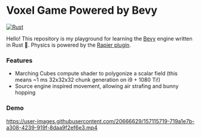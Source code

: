 # Voxel Game Powered by Bevy

[![Rust](https://github.com/qhdwight/qgame-rs/actions/workflows/rust.yml/badge.svg)](https://github.com/qhdwight/qgame-rs/actions/workflows/rust.yml)

Hello! This repository is my playground for learning the [Bevy](https://github.com/bevyengine/bevy) engine written in Rust 🦀. Physics is powered by the [Rapier plugin](https://github.com/dimforge/bevy_rapier).

### Features
- Marching Cubes compute shader to polygonize a scalar field (this means ~1 ms 32x32x32 chunk generation on i9 + 1080 Ti!)
- Source engine inspired movement, allowing air strafing and bunny hopping

### Demo

https://user-images.githubusercontent.com/20666629/157115719-719a1e7b-a308-4239-919f-8daa9f2ef6e3.mp4

